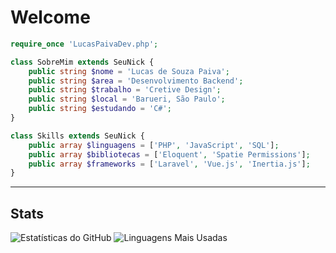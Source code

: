 # Welcome
```php
require_once 'LucasPaivaDev.php';

class SobreMim extends SeuNick {
    public string $nome = 'Lucas de Souza Paiva';
    public string $area = 'Desenvolvimento Backend';
    public string $trabalho = 'Cretive Design';
    public string $local = 'Barueri, São Paulo';
    public string $estudando = 'C#';
}

class Skills extends SeuNick {
    public array $linguagens = ['PHP', 'JavaScript', 'SQL'];
    public array $bibliotecas = ['Eloquent', 'Spatie Permissions'];
    public array $frameworks = ['Laravel', 'Vue.js', 'Inertia.js'];
}
```
---

## Stats
<p>
    
![Estatísticas do GitHub](https://github-readme-stats.vercel.app/api?username=LucasPaivaDev&show_icons=true&theme=dark)
![Linguagens Mais Usadas](https://github-readme-stats.vercel.app/api/top-langs/?username=LucasPaivaDev&layout=compact&theme=dark)
</p>

